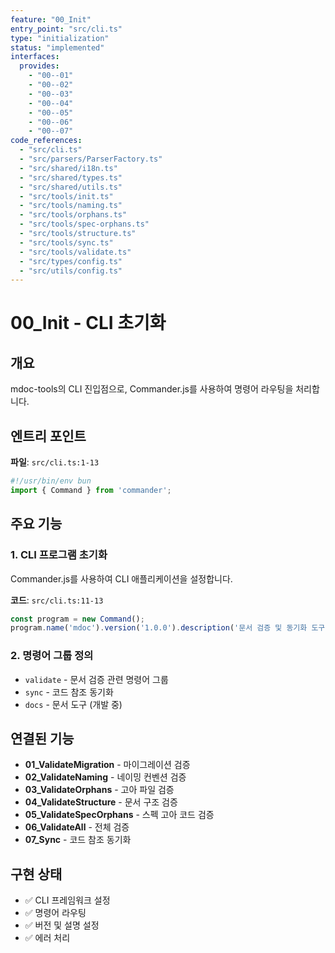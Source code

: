 ```yaml
---
feature: "00_Init"
entry_point: "src/cli.ts"
type: "initialization"
status: "implemented"
interfaces:
  provides:
    - "00--01"
    - "00--02"
    - "00--03"
    - "00--04"
    - "00--05"
    - "00--06"
    - "00--07"
code_references:
  - "src/cli.ts"
  - "src/parsers/ParserFactory.ts"
  - "src/shared/i18n.ts"
  - "src/shared/types.ts"
  - "src/shared/utils.ts"
  - "src/tools/init.ts"
  - "src/tools/naming.ts"
  - "src/tools/orphans.ts"
  - "src/tools/spec-orphans.ts"
  - "src/tools/structure.ts"
  - "src/tools/sync.ts"
  - "src/tools/validate.ts"
  - "src/types/config.ts"
  - "src/utils/config.ts"
---
```


# 00_Init - CLI 초기화

## 개요

mdoc-tools의 CLI 진입점으로, Commander.js를 사용하여 명령어 라우팅을 처리합니다.

## 엔트리 포인트

**파일**: `src/cli.ts:1-13`

```typescript
#!/usr/bin/env bun
import { Command } from 'commander';
```

## 주요 기능

### 1. CLI 프로그램 초기화

Commander.js를 사용하여 CLI 애플리케이션을 설정합니다.

**코드**: `src/cli.ts:11-13`

```typescript
const program = new Command();
program.name('mdoc').version('1.0.0').description('문서 검증 및 동기화 도구');
```

### 2. 명령어 그룹 정의

- `validate` - 문서 검증 관련 명령어 그룹
- `sync` - 코드 참조 동기화
- `docs` - 문서 도구 (개발 중)

## 연결된 기능

- **01_ValidateMigration** - 마이그레이션 검증
- **02_ValidateNaming** - 네이밍 컨벤션 검증
- **03_ValidateOrphans** - 고아 파일 검증
- **04_ValidateStructure** - 문서 구조 검증
- **05_ValidateSpecOrphans** - 스펙 고아 코드 검증
- **06_ValidateAll** - 전체 검증
- **07_Sync** - 코드 참조 동기화

## 구현 상태

- ✅ CLI 프레임워크 설정
- ✅ 명령어 라우팅
- ✅ 버전 및 설명 설정
- ✅ 에러 처리
